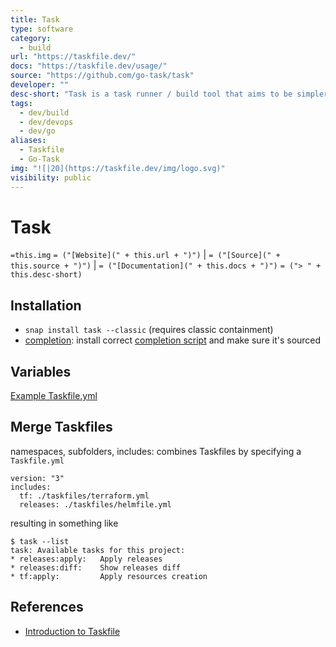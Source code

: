 ```yaml
---
title: Task
type: software
category:
  - build
url: "https://taskfile.dev/"
docs: "https://taskfile.dev/usage/"
source: "https://github.com/go-task/task"
developer: ""
desc-short: "Task is a task runner / build tool that aims to be simpler and easier to use than, for example, [GNU Make](https://www.gnu.org/software/make/).\nSince it's written in [Go](https://go.dev/), Task is just a single binary and has no other dependencies, which means you don't need to mess with any complicated install setups just to use a build tool.\nOnce [installed](https://taskfile.dev/installation/), you just need to describe your build tasks using a simple [YAML](http://yaml.org/) schema in a file called `Taskfile.yml`.\n"
tags:
  - dev/build
  - dev/devops
  - dev/go
aliases:
  - Taskfile
  - Go-Task
img: "![|20](https://taskfile.dev/img/logo.svg)"
visibility: public
---
```

# Task

`=this.img` `= ("[Website](" + this.url + ")")` |  `= ("[Source](" + this.source + ")")` | `= ("[Documentation](" + this.docs + ")")`
`= ("> " + this.desc-short)`

## Installation

- `snap install task --classic` (requires classic containment)
- [completion](https://taskfile.dev/installation/#setup-completions): install correct [completion script](https://github.com/go-task/task/tree/master/completion) and make sure it's sourced

## Variables

[Example Taskfile.yml](file://rsc/bash/Taskfile.yml)

## Merge Taskfiles

namespaces, subfolders, includes: combines Taskfiles by specifying a `Taskfile.yml`

```
version: "3"
includes:
  tf: ./taskfiles/terraform.yml
  releases: ./taskfiles/helmfile.yml
```

resulting in something like

```
$ task --list
task: Available tasks for this project:
* releases:apply:   Apply releases
* releases:diff:    Show releases diff
* tf:apply:         Apply resources creation
```

## References

- [Introduction to Taskfile](https://dev.to/stack-labs/introduction-to-taskfile-a-makefile-alternative-h92)
